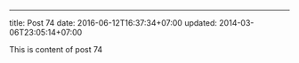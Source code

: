 ---
title: Post 74
date: 2016-06-12T16:37:34+07:00
updated: 2014-03-06T23:05:14+07:00

This is content of post 74